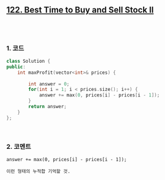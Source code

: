 [122. Best Time to Buy and Sell Stock II](https://leetcode.com/problems/best-time-to-buy-and-sell-stock-ii/)
----------------------

<br>
<br>

### 1. 코드
```cpp
class Solution {
public:
    int maxProfit(vector<int>& prices) {
        
        int answer = 0;
        for(int i = 1; i < prices.size(); i++) {
            answer += max(0, prices[i] - prices[i - 1]);
        }
        return answer;
    }
};
```

<br>

### 2. 코멘트

    answer += max(0, prices[i] - prices[i - 1]); 
    
    이런 형태의 누적합 기억할 것.
